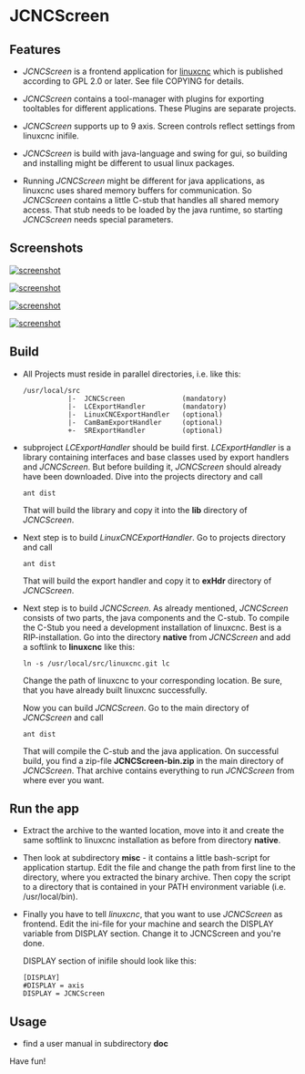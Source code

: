 # JCNCScreen
## Features
* _JCNCScreen_ is a frontend application for [linuxcnc](http://linuxcnc.org) which
  is published according to GPL 2.0 or later. See file COPYING for details.

* _JCNCScreen_ contains a tool-manager with plugins for exporting tooltables for
  different applications. These Plugins are separate projects.

* _JCNCScreen_ supports up to 9 axis. Screen controls reflect settings from
  linuxcnc inifile.

* _JCNCScreen_ is build with java-language and swing for gui, so building and
  installing might be different to usual linux packages.

* Running _JCNCScreen_ might be different for java applications, as linuxcnc
  uses shared memory buffers for communication. So _JCNCScreen_ contains a
  little C-stub that handles all shared memory access. That stub needs to be
  loaded by the java runtime, so starting _JCNCScreen_ needs special parameters.

## Screenshots
[![screenshot](doc/LC_Test_thumb01.jpg)](doc/LC_Test01.jpg)

[![screenshot](doc/LC_Jog_thumb01.jpg)](doc/LC_Jog01.jpg)

[![screenshot](doc/LC_GCedit_thumb01.jpg)](doc/LC_GCedit01.jpg)

[![screenshot](doc/LC_TT_thumb01.jpg)](doc/LC_TT01.jpg)

## Build
* All Projects must reside in parallel directories, i.e. like this:
  ```
  /usr/local/src
             |-  JCNCScreen              (mandatory)
             |-  LCExportHandler         (mandatory)
             |-  LinuxCNCExportHandler   (optional)
             |-  CamBamExportHandler     (optional)
             +-  SRExportHandler         (optional)
  ```
* subproject _LCExportHandler_ should be build first. _LCExportHandler_ is a 
  library containing interfaces and base classes used by export handlers and
  _JCNCScreen_.
  But before building it, _JCNCScreen_ should already have been downloaded.
  Dive into the projects directory and call
  ```
  ant dist
  ```
  That will build the library and copy it into the **lib** directory of _JCNCScreen_.

* Next step is to build _LinuxCNCExportHandler_.
  Go to projects directory and call
  ```
  ant dist
  ```
  That will build the export handler and copy it to **exHdr** directory of _JCNCScreen_.

* Next step is to build _JCNCScreen_.
  As already mentioned, _JCNCScreen_ consists of two parts, the java components
  and the C-stub. To compile the C-Stub you need a development installation of
  linuxcnc. Best is a RIP-installation.
  Go into the directory **native** from _JCNCScreen_ and add a softlink
  to **linuxcnc** like this:
  ```
  ln -s /usr/local/src/linuxcnc.git lc
  ```
  Change the path of linuxcnc to your corresponding location.
  Be sure, that you have already built linuxcnc successfully.

  Now you can build _JCNCScreen_. Go to the main directory of _JCNCScreen_
  and call
  ```
  ant dist
  ```
  That will compile the C-stub and the java application.
  On successful build, you find a zip-file **JCNCScreen-bin.zip** in the main
  directory of _JCNCScreen_. That archive contains everything to run _JCNCScreen_
  from where ever you want.

## Run the app
* Extract the archive to the wanted location, move into it and create the same
  softlink to linuxcnc installation as before from directory **native**.

* Then look at subdirectory **misc** - it contains a little bash-script for
  application startup.
  Edit the file and change the path from first line to the directory, where you
  extracted the binary archive. Then copy the script to a directory that is
  contained in your PATH environment variable (i.e. /usr/local/bin).

* Finally you have to tell _linuxcnc_, that you want to use _JCNCScreen_
  as frontend. Edit the ini-file for your machine and search the DISPLAY
  variable from DISPLAY section.
  Change it to JCNCScreen and you're done.

  DISPLAY section of inifile should look like this:
  ```
  [DISPLAY]
  #DISPLAY = axis
  DISPLAY = JCNCScreen
  ```

## Usage
* find a user manual in subdirectory **doc**


Have fun!

